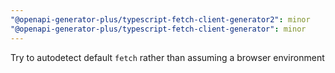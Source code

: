 ```yaml
---
"@openapi-generator-plus/typescript-fetch-client-generator2": minor
"@openapi-generator-plus/typescript-fetch-client-generator": minor
---
```


Try to autodetect default `fetch` rather than assuming a browser environment
